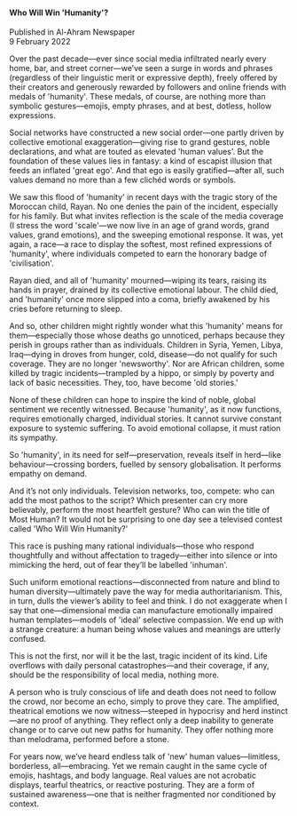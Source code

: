<h4>Who Will Win 'Humanity'?</h4>


Published in Al-Ahram Newspaper
<br>
9 February 2022


Over the past decade—ever since social media infiltrated nearly every home, bar, and street corner—we’ve seen a surge in words and phrases (regardless of their linguistic merit or expressive depth), freely offered by their creators and generously rewarded by followers and online friends with medals of 'humanity'. These medals, of course, are nothing more than symbolic gestures—emojis, empty phrases, and at best, dotless, hollow expressions.

Social networks have constructed a new social order—one partly driven by collective emotional exaggeration—giving rise to grand gestures, noble declarations, and what are touted as elevated 'human values'. But the foundation of these values lies in fantasy: a kind of escapist illusion that feeds an inflated 'great ego'. And that ego is easily gratified—after all, such values demand no more than a few clichéd words or symbols.

We saw this flood of 'humanity' in recent days with the tragic story of the Moroccan child, Rayan. No one denies the pain of the incident, especially for his family. But what invites reflection is the scale of the media coverage (I stress the word 'scale'—we now live in an age of grand words, grand values, grand emotions), and the sweeping emotional response. It was, yet again, a race—a race to display the softest, most refined expressions of 'humanity', where individuals competed to earn the honorary badge of 'civilisation'.

Rayan died, and all of 'humanity' mourned—wiping its tears, raising its hands in prayer, drained by its collective emotional labour. The child died, and 'humanity' once more slipped into a coma, briefly awakened by his cries before returning to sleep.

And so, other children might rightly wonder what this 'humanity' means for them—especially those whose deaths go unnoticed, perhaps because they perish in groups rather than as individuals. Children in Syria, Yemen, Libya, Iraq—dying in droves from hunger, cold, disease—do not qualify for such coverage. They are no longer 'newsworthy'. Nor are African children, some killed by tragic incidents—trampled by a hippo, or simply by poverty and lack of basic necessities. They, too, have become 'old stories.'

None of these children can hope to inspire the kind of noble, global sentiment we recently witnessed. Because 'humanity', as it now functions, requires emotionally charged, individual stories. It cannot survive constant exposure to systemic suffering. To avoid emotional collapse, it must ration its sympathy.

So 'humanity', in its need for self—preservation, reveals itself in herd—like behaviour—crossing borders, fuelled by sensory globalisation. It performs empathy on demand.

And it’s not only individuals. Television networks, too, compete: who can add the most pathos to the script? Which presenter can cry more believably, perform the most heartfelt gesture? Who can win the title of Most Human? It would not be surprising to one day see a televised contest called 'Who Will Win Humanity?'

This race is pushing many rational individuals—those who respond thoughtfully and without affectation to tragedy—either into silence or into mimicking the herd, out of fear they’ll be labelled 'inhuman'.

Such uniform emotional reactions—disconnected from nature and blind to human diversity—ultimately pave the way for media authoritarianism. This, in turn, dulls the viewer’s ability to feel and think. I do not exaggerate when I say that one—dimensional media can manufacture emotionally impaired human templates—models of 'ideal' selective compassion. We end up with a strange creature: a human being whose values and meanings are utterly confused.

This is not the first, nor will it be the last, tragic incident of its kind. Life overflows with daily personal catastrophes—and their coverage, if any, should be the responsibility of local media, nothing more.

A person who is truly conscious of life and death does not need to follow the crowd, nor become an echo, simply to prove they care. The amplified, theatrical emotions we now witness—steeped in hypocrisy and herd instinct—are no proof of anything. They reflect only a deep inability to generate change or to carve out new paths for humanity. They offer nothing more than melodrama, performed before a stone.

For years now, we’ve heard endless talk of 'new' human values—limitless, borderless, all—embracing. Yet we remain caught in the same cycle of emojis, hashtags, and body language. Real values are not acrobatic displays, tearful theatrics, or reactive posturing. They are a form of sustained awareness—one that is neither fragmented nor conditioned by context.

